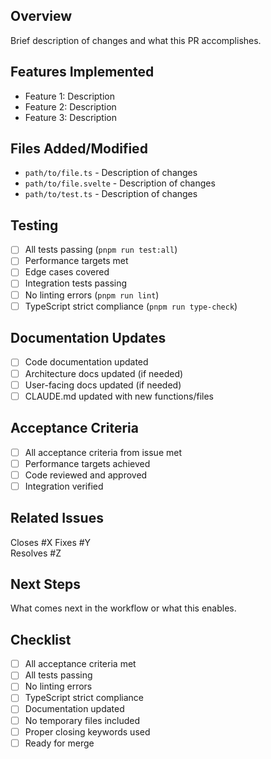 ## Overview

Brief description of changes and what this PR accomplishes.

## Features Implemented

- Feature 1: Description
- Feature 2: Description
- Feature 3: Description

## Files Added/Modified

- `path/to/file.ts` - Description of changes
- `path/to/file.svelte` - Description of changes
- `path/to/test.ts` - Description of changes

## Testing

- [ ] All tests passing (`pnpm run test:all`)
- [ ] Performance targets met
- [ ] Edge cases covered
- [ ] Integration tests passing
- [ ] No linting errors (`pnpm run lint`)
- [ ] TypeScript strict compliance (`pnpm run type-check`)

## Documentation Updates

- [ ] Code documentation updated
- [ ] Architecture docs updated (if needed)
- [ ] User-facing docs updated (if needed)
- [ ] CLAUDE.md updated with new functions/files

## Acceptance Criteria

- [ ] All acceptance criteria from issue met
- [ ] Performance targets achieved
- [ ] Code reviewed and approved
- [ ] Integration verified

## Related Issues

<!-- IMPORTANT: Use these exact keywords for auto-closing issues -->

Closes #X
Fixes #Y  
Resolves #Z

## Next Steps

What comes next in the workflow or what this enables.

## Checklist

- [ ] All acceptance criteria met
- [ ] All tests passing
- [ ] No linting errors
- [ ] TypeScript strict compliance
- [ ] Documentation updated
- [ ] No temporary files included
- [ ] Proper closing keywords used
- [ ] Ready for merge
